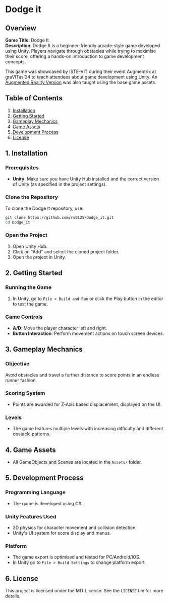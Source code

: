 # Dodge it


## Overview
**Game Title**: Dodge It  
**Description**: Dodge It is a beginner-friendly arcade-style game developed using Unity. Players navigate through obstacles while trying to maximise their score, offering a hands-on introduction to game development concepts. 

This game was showcased by ISTE-VIT during their event Augmentrix at graVITas'24 to teach attendees about game development using Unity.
An [Augmented Reality Version](https://github.com/rs0125/Dodge_it_AR) was also taught using the base game assets.


## Table of Contents
1. [Installation](#installation)
2. [Getting Started](#getting-started)
3. [Gameplay Mechanics](#gameplay-mechanics)
4. [Game Assets](#game-assets)
5. [Development Process](#development-process)
6. [License](#license)

## 1. Installation

### Prerequisites
- **Unity**: Make sure you have Unity Hub installed and the correct version of Unity (as specified in the project settings).

### Clone the Repository
To clone the Dodge It repository, use:
```bash
git clone https://github.com/rs0125/Dodge_it.git
cd Dodge_it
```

### Open the Project
1. Open Unity Hub.
2. Click on "Add" and select the cloned project folder.
3. Open the project in Unity.

## 2. Getting Started

### Running the Game
1. In Unity, go to `File > Build and Run` or click the Play button in the editor to test the game.

### Game Controls
- **A/D**: Move the player character left and right.
- **Button Interaction**: Perform movement actions on touch screen devices.

## 3. Gameplay Mechanics

### Objective
Avoid obstacles and travel a further distance to score points in an endless runner fashion.

### Scoring System
- Points are awarded for Z-Axis based displacement, displayed on the UI.

### Levels
- The game features multiple levels with increasing difficulty and different obstacle patterns.

## 4. Game Assets
- All GameObjects and Scenes are located in the `Assets/` folder.


## 5. Development Process

### Programming Language
- The game is developed using C#.

### Unity Features Used
- 3D physics for character movement and collision detection.
- Unity's UI system for score display and menus.

### Platform
- The game export is optimised and tested for PC/Android/IOS.
- In Unity go to `File > Build Settings` to change platform export.

## 6. License
This project is licensed under the MIT License. See the `LICENSE` file for more details.
